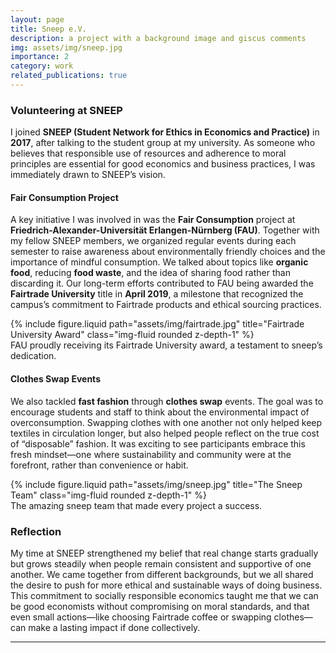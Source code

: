 ```yaml
---
layout: page
title: Sneep e.V.
description: a project with a background image and giscus comments
img: assets/img/sneep.jpg
importance: 2
category: work
related_publications: true
---
```


### Volunteering at SNEEP

I joined **SNEEP (Student Network for Ethics in Economics and Practice)** in **2017**, after talking to the student group at my university. As someone who believes that responsible use of resources and adherence to moral principles are essential for good economics and business practices, I was immediately drawn to SNEEP’s vision.

#### Fair Consumption Project

A key initiative I was involved in was the **Fair Consumption** project at **Friedrich-Alexander-Universität Erlangen-Nürnberg (FAU)**. Together with my fellow SNEEP members, we organized regular events during each semester to raise awareness about environmentally friendly choices and the importance of mindful consumption. We talked about topics like **organic food**, reducing **food waste**, and the idea of sharing food rather than discarding it. Our long-term efforts contributed to FAU being awarded the **Fairtrade University** title in **April 2019**, a milestone that recognized the campus’s commitment to Fairtrade products and ethical sourcing practices.

<div class="row">

<div class="row justify-content-sm-center">
    <div class="col-sm-8 mt-3 mt-md-0">
        {% include figure.liquid path="assets/img/fairtrade.jpg" title="Fairtrade University Award" class="img-fluid rounded z-depth-1" %}
    </div>
</div>
<div class="caption">
    FAU proudly receiving its Fairtrade University award, a testament to sneep’s dedication.
</div>

#### Clothes Swap Events

We also tackled **fast fashion** through **clothes swap** events. The goal was to encourage students and staff to think about the environmental impact of overconsumption. Swapping clothes with one another not only helped keep textiles in circulation longer, but also helped people reflect on the true cost of “disposable” fashion. It was exciting to see participants embrace this fresh mindset—one where sustainability and community were at the forefront, rather than convenience or habit.

<div class="row">

<div class="row justify-content-sm-center">
    <div class="col-sm-8 mt-3 mt-md-0">
        {% include figure.liquid path="assets/img/sneep.jpg" title="The Sneep Team" class="img-fluid rounded z-depth-1" %}
    </div>
</div>
<div class="caption">
    The amazing sneep team that made every project a success.
</div>

### Reflection

My time at SNEEP strengthened my belief that real change starts gradually but grows steadily when people remain consistent and supportive of one another. We came together from different backgrounds, but we all shared the desire to push for more ethical and sustainable ways of doing business. This commitment to socially responsible economics taught me that we can be good economists without compromising on moral standards, and that even small actions—like choosing Fairtrade coffee or swapping clothes—can make a lasting impact if done collectively.

---

